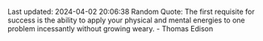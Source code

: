 Last updated: 2024-04-02 20:06:38
Random Quote: The first requisite for success is the ability to apply your physical and mental energies to one problem incessantly without growing weary. - Thomas Edison